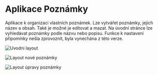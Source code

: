 # Aplikace Poznámky
Aplikace k organizaci vlastních poznámek. Lze vytvářet poznámky, jejich název a obsah.
Také je možné je editovat a mazat. Na úvodní stránce lze vyhledávat poznámky podle názvu nebo popisu.
Funkce k nastavení připomínky nešla zprovoznit, byla vynechána z této verze. 

![Uvodni layout](https://github.com/pechaj/noteapp/tree/master/main-wireframe.png "Uvodni layout")

![Layout nové poznámky](https://github.com/pechaj/noteapp/tree/master/newnote-wireframe.png "Layout nové poznámky")

![Layout úpravy poznámky](https://github.com/pechaj/noteapp/tree/master/editnote-wireframe.png "Layout úpravy poznámky")